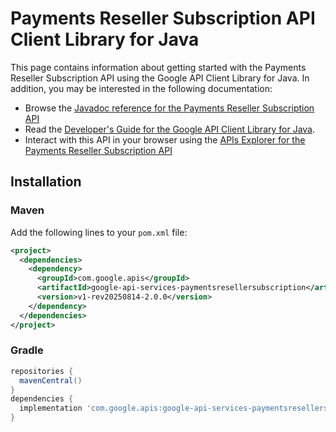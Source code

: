 # Payments Reseller Subscription API Client Library for Java



This page contains information about getting started with the Payments Reseller Subscription API
using the Google API Client Library for Java. In addition, you may be interested
in the following documentation:

* Browse the [Javadoc reference for the Payments Reseller Subscription API][javadoc]
* Read the [Developer's Guide for the Google API Client Library for Java][google-api-client].
* Interact with this API in your browser using the [APIs Explorer for the Payments Reseller Subscription API][api-explorer]

## Installation

### Maven

Add the following lines to your `pom.xml` file:

```xml
<project>
  <dependencies>
    <dependency>
      <groupId>com.google.apis</groupId>
      <artifactId>google-api-services-paymentsresellersubscription</artifactId>
      <version>v1-rev20250814-2.0.0</version>
    </dependency>
  </dependencies>
</project>
```

### Gradle

```gradle
repositories {
  mavenCentral()
}
dependencies {
  implementation 'com.google.apis:google-api-services-paymentsresellersubscription:v1-rev20250814-2.0.0'
}
```

[javadoc]: https://googleapis.dev/java/google-api-services-paymentsresellersubscription/latest/index.html
[google-api-client]: https://github.com/googleapis/google-api-java-client/
[api-explorer]: https://developers.google.com/apis-explorer/#p/paymentsresellersubscription/v1/
